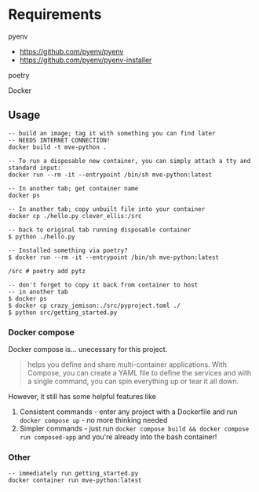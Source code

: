 # Requirements

pyenv
* https://github.com/pyenv/pyenv
* https://github.com/pyenv/pyenv-installer

poetry

Docker

## Usage

```
-- build an image; tag it with something you can find later
-- NEEDS INTERNET CONNECTION!
docker build -t mve-python .

-- To run a disposable new container, you can simply attach a tty and standard input:
docker run --rm -it --entrypoint /bin/sh mve-python:latest

-- In another tab; get container name
docker ps

-- In another tab; copy unbuilt file into your container
docker cp ./hello.py clever_ellis:/src

-- back to original tab running disposable container
$ python ./hello.py

-- Installed something via poetry?
$ docker run --rm -it --entrypoint /bin/sh mve-python:latest

/src # poetry add pytz

-- don't forget to copy it back from container to host
-- in another tab
$ docker ps
$ docker cp crazy_jemison:./src/pyproject.toml ./
$ python src/getting_started.py
```

### Docker compose

Docker compose is... unecessary for this project.

> helps you define and share multi-container applications. With Compose, you can create a YAML file to define the services and with a single command, you can spin everything up or tear it all down.

However, it still has some helpful features like

1. Consistent commands - enter any project with a Dockerfile and run `docker compose up` - no more thinking needed
2. Simpler commands - just run `docker compose build && docker compose run composed-app` and you're already into the bash container!

### Other

```
-- immediately run getting_started.py
docker container run mve-python:latest
```
